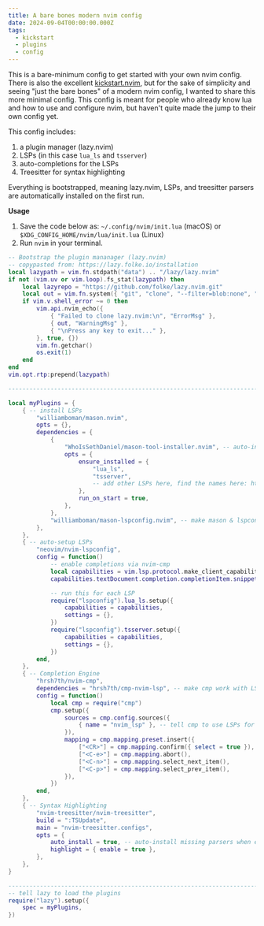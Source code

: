 ```yaml
---
title: A bare bones modern nvim config
date: 2024-09-04T00:00:00.000Z
tags:
  - kickstart
  - plugins
  - config
---
```


<!-- vale Google.FirstPerson = NO -->

This is a bare-minimum config to get started with your own nvim config. There is
also the excellent [kickstart.nvim](http://github.com/nvim-lua/kickstart.nvim),
but for the sake of simplicity and seeing "just the bare bones" of a modern nvim
config, I wanted to share this more minimal config. This config is meant for
people who already know lua and how to use and configure nvim, but haven't quite
made the jump to their own config yet.

This config includes:

1. a plugin manager (lazy.nvim)
2. LSPs (in this case `lua_ls` and `tsserver`)
3. auto-completions for the LSPs
4. Treesitter for syntax highlighting

Everything is bootstrapped, meaning lazy.nvim, LSPs, and treesitter parsers
are automatically installed on the first run.

**Usage**  
1. Save the code below as: `~/.config/nvim/init.lua` (macOS) or
`$XDG_CONFIG_HOME/nvim/lua/init.lua` (Linux)
2. Run `nvim` in your terminal.

```lua
-- Bootstrap the plugin mananager (lazy.nvim)
-- copypasted from: https://lazy.folke.io/installation
local lazypath = vim.fn.stdpath("data") .. "/lazy/lazy.nvim"
if not (vim.uv or vim.loop).fs_stat(lazypath) then
	local lazyrepo = "https://github.com/folke/lazy.nvim.git"
	local out = vim.fn.system({ "git", "clone", "--filter=blob:none", "--branch=stable", lazyrepo, lazypath })
	if vim.v.shell_error ~= 0 then
		vim.api.nvim_echo({
			{ "Failed to clone lazy.nvim:\n", "ErrorMsg" },
			{ out, "WarningMsg" },
			{ "\nPress any key to exit..." },
		}, true, {})
		vim.fn.getchar()
		os.exit(1)
	end
end
vim.opt.rtp:prepend(lazypath)

--------------------------------------------------------------------------------

local myPlugins = {
	{ -- install LSPs
		"williamboman/mason.nvim",
		opts = {},
		dependencies = {
			{
				"WhoIsSethDaniel/mason-tool-installer.nvim", -- auto-install capability
				opts = {
					ensure_installed = {
						"lua_ls",
						"tsserver",
						-- add other LSPs here, find the names here: https://github.com/neovim/nvim-lspconfig/blob/master/doc/server_configurations.md
					},
					run_on_start = true,
				},
			},
			"williamboman/mason-lspconfig.nvim", -- make mason & lspconfig work together
		},
	},
	{ -- auto-setup LSPs
		"neovim/nvim-lspconfig",
		config = function()
			-- enable completions via nvim-cmp
			local capabilities = vim.lsp.protocol.make_client_capabilities()
			capabilities.textDocument.completion.completionItem.snippetSupport = true

			-- run this for each LSP
			require("lspconfig").lua_ls.setup({
				capabilities = capabilities,
				settings = {},
			})
			require("lspconfig").tsserver.setup({
				capabilities = capabilities,
				settings = {},
			})
		end,
	},
	{ -- Completion Engine
		"hrsh7th/nvim-cmp",
		dependencies = "hrsh7th/cmp-nvim-lsp", -- make cmp work with LSPs
		config = function()
			local cmp = require("cmp")
			cmp.setup({
				sources = cmp.config.sources({
					{ name = "nvim_lsp" }, -- tell cmp to use LSPs for completion
				}),
				mapping = cmp.mapping.preset.insert({
					["<CR>"] = cmp.mapping.confirm({ select = true }),
					["<C-e>"] = cmp.mapping.abort(),
					["<C-n>"] = cmp.mapping.select_next_item(),
					["<C-p>"] = cmp.mapping.select_prev_item(),
				}),
			})
		end,
	},
	{ -- Syntax Highlighting
		"nvim-treesitter/nvim-treesitter",
		build = ":TSUpdate",
		main = "nvim-treesitter.configs",
		opts = {
			auto_install = true, -- auto-install missing parsers when entering buffer
			highlight = { enable = true },
		},
	},
}

--------------------------------------------------------------------------------
-- tell lazy to load the plugins
require("lazy").setup({
	spec = myPlugins,
})
```
